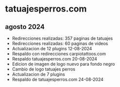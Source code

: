 # tatuajesperros.com

## agosto 2024

* Redirecciones realizadas: 357 paginas de tatuajes
* Redirecciones realizadas: 60 paginas de videos
* Actualizacion de 12 plugins 12-08-2024
* Respaldo con redirecciones carpiotattoos.com
* Respaldo tatuajesperros.com 20-08-2024
* Edicion de imagen de logo nuevo para fondo negro
* Cambio de logo tatuajes perros
* Actualizacion de 7 plugins
* Respaldo de tatuajesperros.com 24-08-2024
